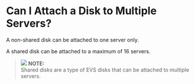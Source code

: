 # Can I Attach a Disk to Multiple Servers?<a name="evs_faq_0006"></a>

A non-shared disk can be attached to one server only.

A shared disk can be attached to a maximum of 16 servers.

>![](/images/icon-note.gif) **NOTE:**   
>Shared disks are a type of EVS disks that can be attached to multiple servers.  

